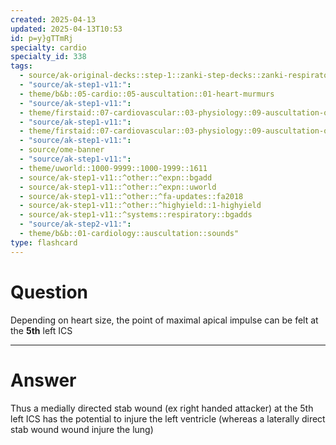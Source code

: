 ```yaml
---
created: 2025-04-13
updated: 2025-04-13T10:53
id: p=y}gTTmRj
specialty: cardio
specialty_id: 338
tags:
  - source/ak-original-decks::step-1::zanki-step-decks::zanki-respiratory::respiratory-physiology
  - "source/ak-step1-v11:": 
  - theme/b&b::05-cardio::05-auscultation::01-heart-murmurs
  - "source/ak-step1-v11:": 
  - theme/firstaid::07-cardiovascular::03-physiology::09-auscultation-of-the-heart
  - "source/ak-step1-v11:": 
  - theme/firstaid::07-cardiovascular::03-physiology::09-auscultation-of-the-heart::locations
  - "source/ak-step1-v11:": 
  - source/ome-banner
  - "source/ak-step1-v11:": 
  - theme/uworld::1000-9999::1000-1999::1611
  - source/ak-step1-v11::^other::^expn::bgadd
  - source/ak-step1-v11::^other::^expn::uworld
  - source/ak-step1-v11::^other::^fa-updates::fa2018
  - source/ak-step1-v11::^other::^highyield::1-highyield
  - source/ak-step1-v11::^systems::respiratory::bgadds
  - "source/ak-step2-v11:": 
  - theme/b&b::01-cardiology::auscultation::sounds"
type: flashcard
---
```


# Question
Depending on heart size, the point of maximal apical impulse can be felt at the **5th** left ICS

---

# Answer
Thus a medially directed stab wound (ex right handed attacker) at the 5th left ICS has the potential to injure the left ventricle (whereas a laterally direct stab wound wound injure the lung)